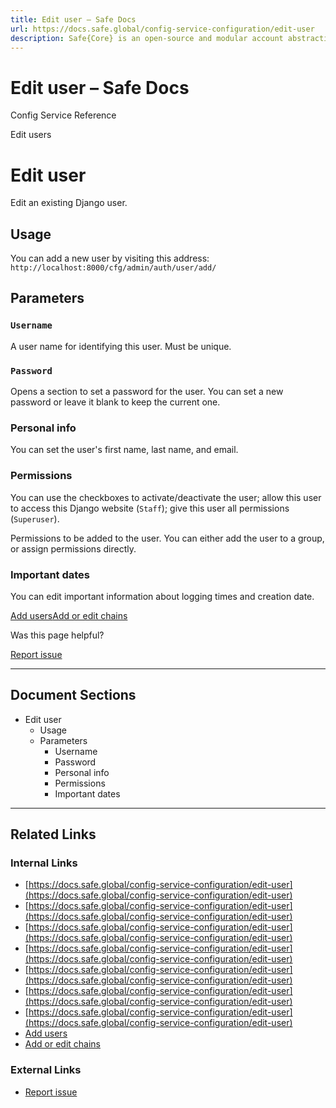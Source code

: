 ```yaml
---
title: Edit user – Safe Docs
url: https://docs.safe.global/config-service-configuration/edit-user
description: Safe{Core} is an open-source and modular account abstraction stack. Learn about its features and how to use it.
---
```


# Edit user – Safe Docs

Config Service Reference

Edit users

# Edit user

Edit an existing Django user.

## Usage

You can add a new user by visiting this address: `http://localhost:8000/cfg/admin/auth/user/add/`

## Parameters

### `Username`

A user name for identifying this user. Must be unique.

### `Password`

Opens a section to set a password for the user. You can set a new password or leave it blank to keep the current one.

### Personal info

You can set the user's first name, last name, and email.

### Permissions

You can use the checkboxes to activate/deactivate the user; allow this user to access this Django website (`Staff`); give this user all permissions (`Superuser`).

Permissions to be added to the user. You can either add the user to a group, or assign permissions directly.

### Important dates

You can edit important information about logging times and creation date.

[Add users](/config-service-configuration/add-user "Add users")[Add or edit chains](/config-service-configuration/add-or-edit-chain "Add or edit chains")

Was this page helpful?

[Report issue](https://github.com/safe-global/safe-docs/issues/new?assignees=&labels=nextra-feedback&projects=&template=nextra-feedback.yml&title=%5BFeedback%5D+)

---

## Document Sections

- Edit user
  - Usage
  - Parameters
    - Username
    - Password
    - Personal info
    - Permissions
    - Important dates

---

## Related Links

### Internal Links

- [https://docs.safe.global/config-service-configuration/edit-user](https://docs.safe.global/config-service-configuration/edit-user)
- [https://docs.safe.global/config-service-configuration/edit-user](https://docs.safe.global/config-service-configuration/edit-user)
- [https://docs.safe.global/config-service-configuration/edit-user](https://docs.safe.global/config-service-configuration/edit-user)
- [https://docs.safe.global/config-service-configuration/edit-user](https://docs.safe.global/config-service-configuration/edit-user)
- [https://docs.safe.global/config-service-configuration/edit-user](https://docs.safe.global/config-service-configuration/edit-user)
- [https://docs.safe.global/config-service-configuration/edit-user](https://docs.safe.global/config-service-configuration/edit-user)
- [https://docs.safe.global/config-service-configuration/edit-user](https://docs.safe.global/config-service-configuration/edit-user)
- [Add users](https://docs.safe.global/config-service-configuration/add-user)
- [Add or edit chains](https://docs.safe.global/config-service-configuration/add-or-edit-chain)

### External Links

- [Report issue](https://github.com/safe-global/safe-docs/issues/new?assignees=&labels=nextra-feedback&projects=&template=nextra-feedback.yml&title=%5BFeedback%5D+)
